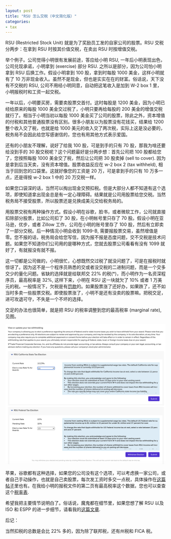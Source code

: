 ```yaml
---
layout: post
title: "RSU 怎么交税（中文简化版）"
categories:
- tax
---
```


RSU (Restricted Stock Unit) 就是为了奖励员工发的自家公司的股票。RSU 交税分两步：在拿到 RSU 时按其价值交税，在卖出 RSU 时按增值交税。

举个例子。公司觉得小明很有发展前途，答应给小明 RSU, 一年后小明表现出色，公司兑现承诺，小明拿到 (exercise) 部分 RSU. 之所以是部分，因为公司怕小明拿到 RSU 后换工作。假设小明拿到 100 股，拿到时每股 1000 美金，这样小明就有了 10 万非现金收入。虽然不是现金，但也是实实在在的财富。俗话说，天下没有不交税的 RSU, 公司不用经小明同意，自动把这笔收入是加到 W-2 box 1 里，小明报税时和工资一起交税。

一年以后，小明要买房，需要卖股票交首付。这时每股是 1200 美金，因为小明已经给原来的每股 1000 美金交过税了，小明只要再给每股的 200 美金的增值交税就行了。相当于小明当初以每股 1000 美金买了公司的股票，除此之外，资本增值的付税和其他普通股票没有区别。很多小朋友以为股票没有花钱买，结果给 1200 整个收入交了税，也就是给 1000 美元的收入交了两次税，实际上这是没必要的，税务局不会因此给您写感谢信的，您也有用其他方式表示爱国。

还有的小朋友不理解，说好了给我 100 股，可是到手的只有 70 股，那我为啥还要给没到手的 30 股交税呢？这个问题最好是分两步想：首先公司把 100 股都给您了，您按照每股 1000 美金交了税，然后让公司把 30 股卖掉 (sell to cover). 因为是拿到后当天卖，没有资本增值。股票收益反应在 w-2 box 2 (tax withheld), 相当于回到您的口袋里。这就好像您的工资是 20 万，可是拿到手的只有 10 万多一点，还是得按 w-2 box 1 中的 20 万交税一样。

如果您口袋深的话，当然可以掏出现金交预扣税。但是大部分人都不知道有这个选项，即使知道拿出现金总是有一定心理障碍。结果就是公司用股票给您交税。当然税务局不接受股票，所以股票还是兑换成美元交给税务局的。

用股票交税有两种操作方式。假设小明在谷歌，脸书，或者微软工作，公司就直接扣除部分股票，比如公司扣了 30 股，在小明帐号里只存了 70 股。假设小明在亚马逊，优步，或者 Zillow 工作，公司在小明的账号里存了 100 股，然后有立即卖了一部分交税。后一种情况小明会收到 1099-B, 需要报股票交易，虽然增值是零。您不报的话，税务局会给您写信，因为报不报是态度问题，交不交税是技术问题。如果您不知道你们公司用的是哪种方式，您就去股票公司看看有没有 1099 就好了，有就报没有就不报。

这一切都是公司做的，小明很忙，心想既然交过税了就没问题了，可是在报税时就惊讶了。因为这不是一个程序员熟悉的交或者没交税的二进制问题，而是一个交多交少的量化问题。省缺的选择就是给联邦交 22% 的税(*)，而小明作为一名资深程序员，最高税率是 32%, 这样下来，小明在 RSU 这一块就欠了 10% 或者 1 万美元的税。一般情况下，欠税是有[罚款][penalty]的。如果股票涨了还好办，如果跌了，还不如当时多卖一些股票交税。即使股票涨了，小明不是还有没卖的股票嘛。把税交足，进可攻退可守，不失是一个不坏的选择。

交足的办法也很简单，就是把 RSU 的税率调整到您的最高税率 (marginal rate), 见图。

<img src="/assets/images/20220716-rsu-rate.png"/>

苹果，谷歌都有这种选择，如果您的公司没有这个选项，可以考虑换一家公司，或者自己手动操作，也就是自己卖股票，每次发工资时多交一点税，具体操作在[这篇帖子][penalty]里也有。在我给小明的报税文件的第二页有最高税率这个数据，您也可以查查这个[税率表][rate].

希望我把主要情节说明白了。俗话说，魔鬼都在细节里，如果您想了解 RSU 以及 ISO 和 ESPP 的进一步细节，请看我的[这篇文章][rsu].

后记：

当然扣税的总数是会比 22% 多的，因为除了联邦税，还有州税和 FICA 税。

[penalty]: https://taxandlife.com/cat/tax/2022/08/27/penalty.html
[rate]: https://docs.google.com/spreadsheets/d/1BnjUtb6ul_p62k2YEdBXcjHWvZunSVw0Y2E3BqTKao0
[rsu]: https://taxandlife.com/cat/tax/2019/11/19/ISO-RSU-ESPP.html
